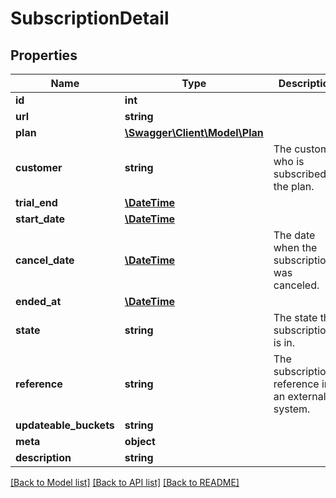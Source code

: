 # SubscriptionDetail

## Properties
Name | Type | Description | Notes
------------ | ------------- | ------------- | -------------
**id** | **int** |  | [optional] 
**url** | **string** |  | [optional] 
**plan** | [**\Swagger\Client\Model\Plan**](Plan.md) |  | [optional] 
**customer** | **string** | The customer who is subscribed to the plan. | 
**trial_end** | [**\DateTime**](\DateTime.md) |  | [optional] 
**start_date** | [**\DateTime**](\DateTime.md) |  | [optional] 
**cancel_date** | [**\DateTime**](\DateTime.md) | The date when the subscription was canceled. | [optional] 
**ended_at** | [**\DateTime**](\DateTime.md) |  | [optional] 
**state** | **string** | The state the subscription is in. | [optional] 
**reference** | **string** | The subscription&#39;s reference in an external system. | [optional] 
**updateable_buckets** | **string** |  | [optional] 
**meta** | **object** |  | [optional] 
**description** | **string** |  | [optional] 

[[Back to Model list]](../README.md#documentation-for-models) [[Back to API list]](../README.md#documentation-for-api-endpoints) [[Back to README]](../README.md)



